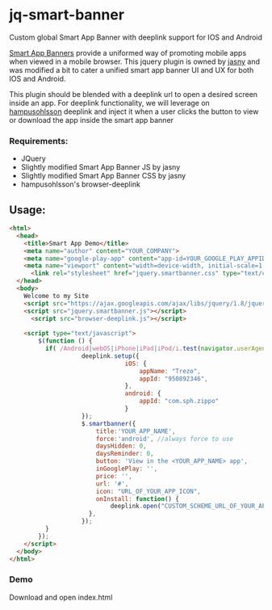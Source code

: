 # jq-smart-banner
Custom global Smart App Banner with deeplink support for IOS and Android

[Smart App Banners](http://smartappbanners.com/) provide a uniformed way of promoting mobile apps when viewed in a mobile browser. This jquery plugin is owned by [jasny](https://github.com/jasny/jquery.smartbanner) and was modified a bit to cater a unified smart app banner UI and UX for both IOS and Android.

This plugin should be blended with a deeplink url to open a desired screen inside an app. For deeplink functionality, we will leverage on [hampusohlsson](http://github.com/hampusohlsson/browser-deeplink) deeplink and inject it when a user clicks the button to view or download the app inside the smart app banner

### Requirements:
* JQuery
* Slightly modified Smart App Banner JS by jasny
* Slightly modified Smart App Banner CSS by jasny
* hampusohlsson's browser-deeplink

## Usage:
```html
<html>
  <head>
    <title>Smart App Demo</title>
    <meta name="author" content="YOUR_COMPANY">
    <meta name="google-play-app" content="app-id=YOUR_GOOGLE_PLAY_APPID">
    <meta name="viewport" content="width=device-width, initial-scale=1.0">
	  <link rel="stylesheet" href="jquery.smartbanner.css" type="text/css" media="screen">
  </head>
  <body>
    Welcome to my Site
    <script src="https://ajax.googleapis.com/ajax/libs/jquery/1.8/jquery.min.js"></script>
    <script src="jquery.smartbanner.js"></script>
	  <script src="browser-deeplink.js"></script>
	
    <script type="text/javascript">
        $(function () {
          if( /Android|webOS|iPhone|iPad|iPod/i.test(navigator.userAgent) ) {
        			deeplink.setup({
        						iOS: {
        							appName: "Trezo",
        							appId: "950892346",
        						},
        						android: {
        							appId: "com.sph.zippo"
        						}
        			});
        			$.smartbanner({ 
        				title:'YOUR_APP_NAME',
        				force:'android', //always force to use 
        				daysHidden: 0,
        				daysReminder: 0,
        				button: 'View in the <YOUR_APP_NAME> app',
        				inGooglePlay: '',
        				price: '',
        				url: '#',
        				icon: "URL_OF_YOUR_APP_ICON",
        				onInstall: function() {
        					deeplink.open("CUSTOM_SCHEME_URL_OF_YOUR_APP");
        			  },
        			});
      	  }
		});
    </script>
  </body>
</html>
```
### Demo

Download and open index.html




